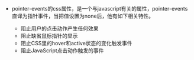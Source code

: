 - pointer-events的css属性，是一个与javascript有关的属性，pointer-events直译为指针事件，当把值设置为none后，他有如下相关特性。

    - 阻止用户的点击动作产生任何效果
    - 阻止缺省鼠标指针的显示
    - 阻止CSS里的hover和active状态的变化触发事件
    - 阻止JavaScript点击动作触发的事件
